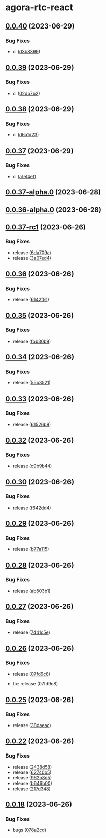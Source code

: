 # agora-rtc-react

## [0.0.40](https://github.com/guoxianzhe/pub-test-kaku/compare/v0.0.39...v0.0.40) (2023-06-29)

### Bug Fixes

- ci ([d3b8399](https://github.com/guoxianzhe/pub-test-kaku/commit/d3b83999c0cf5d293f41aa6d391478e478011a22))

## [0.0.39](https://github.com/guoxianzhe/pub-test-kaku/compare/v0.0.38...v0.0.39) (2023-06-29)

### Bug Fixes

- ci ([02db7b2](https://github.com/guoxianzhe/pub-test-kaku/commit/02db7b2b893aaa63adf812526208c47b54257e0e))

## [0.0.38](https://github.com/guoxianzhe/pub-test-kaku/compare/v0.0.37...v0.0.38) (2023-06-29)

### Bug Fixes

- ci ([d6a1d23](https://github.com/guoxianzhe/pub-test-kaku/commit/d6a1d230cb5f7b1583e16c2719364cbd8f36997d))

## [0.0.37](https://github.com/guoxianzhe/pub-test-kaku/compare/v0.0.37-alpha.0...v0.0.37) (2023-06-29)

### Bug Fixes

- ci ([a1ef4ef](https://github.com/guoxianzhe/pub-test-kaku/commit/a1ef4ef1a14e8ca0398cb3a6b56f430016dd6bd0))

## [0.0.37-alpha.0](https://github.com/guoxianzhe/pub-test-kaku/compare/v0.0.36-alpha.0...v0.0.37-alpha.0) (2023-06-28)

## [0.0.36-alpha.0](https://github.com/guoxianzhe/pub-test-kaku/compare/v0.0.37-rc1...v0.0.36-alpha.0) (2023-06-28)

## [0.0.37-rc1](https://github.com/guoxianzhe/pub-test-kaku/compare/v0.0.36...v0.0.37-rc1) (2023-06-26)

### Bug Fixes

- release ([6da709a](https://github.com/guoxianzhe/pub-test-kaku/commit/6da709a820beb7eab6408b652bd0be23d45d983c))
- release ([3a07ed4](https://github.com/guoxianzhe/pub-test-kaku/commit/3a07ed49e2fbe87e69b0335a978e6e7f0c19b9c2))

## [0.0.36](https://github.com/guoxianzhe/pub-test-kaku/compare/v0.0.35...v0.0.36) (2023-06-26)

### Bug Fixes

- release ([6142f91](https://github.com/guoxianzhe/pub-test-kaku/commit/6142f910da4e38209ef1baa63aa2608bf04988ea))

## [0.0.35](https://github.com/guoxianzhe/pub-test-kaku/compare/v0.0.34...v0.0.35) (2023-06-26)

### Bug Fixes

- release ([fbb30b9](https://github.com/guoxianzhe/pub-test-kaku/commit/fbb30b9c8d4c7c37598918deb3b921173fbf7a9a))

## [0.0.34](https://github.com/guoxianzhe/pub-test-kaku/compare/v0.0.33...v0.0.34) (2023-06-26)

### Bug Fixes

- release ([55b3521](https://github.com/guoxianzhe/pub-test-kaku/commit/55b3521fb080a0c53080c6eff6f0cde950393e3f))

## [0.0.33](https://github.com/guoxianzhe/pub-test-kaku/compare/v0.0.32...v0.0.33) (2023-06-26)

### Bug Fixes

- release ([61526b9](https://github.com/guoxianzhe/pub-test-kaku/commit/61526b93b1fe034bfa61dfc42299006b77f48297))

## [0.0.32](https://github.com/guoxianzhe/pub-test-kaku/compare/v0.0.31...v0.0.32) (2023-06-26)

### Bug Fixes

- release ([c9b9b44](https://github.com/guoxianzhe/pub-test-kaku/commit/c9b9b44baa85deb8ac26fa4d0c6c7393eed698cc))

## [0.0.30](https://github.com/guoxianzhe/pub-test-kaku/compare/v0.0.29...v0.0.30) (2023-06-26)

### Bug Fixes

- release ([f642dd4](https://github.com/guoxianzhe/pub-test-kaku/commit/f642dd4e40b73dd57a43f7c5a7675fff0c6a079c))

## [0.0.29](https://github.com/guoxianzhe/pub-test-kaku/compare/v0.0.28...v0.0.29) (2023-06-26)

### Bug Fixes

- release ([b77a115](https://github.com/guoxianzhe/pub-test-kaku/commit/b77a1152d48117bd5dcad3a452cffa025f21dd3c))

## [0.0.28](https://github.com/guoxianzhe/pub-test-kaku/compare/v0.0.27...v0.0.28) (2023-06-26)

### Bug Fixes

- release ([ab503b1](https://github.com/guoxianzhe/pub-test-kaku/commit/ab503b11207ecdff85ff15d73ef1c76b9491ee06))

## [0.0.27](https://github.com/guoxianzhe/pub-test-kaku/compare/v0.0.26...v0.0.27) (2023-06-26)

### Bug Fixes

- release ([7441c5e](https://github.com/guoxianzhe/pub-test-kaku/commit/7441c5ec6bc0459e469ec03ee2da03587b150df4))

## [0.0.26](https://github.com/guoxianzhe/pub-test-kaku/compare/v0.0.25...v0.0.26) (2023-06-26)

### Bug Fixes

- release ([07fd9c8](https://github.com/guoxianzhe/pub-test-kaku/commit/07fd9c88e362457dcfae623dbc2c3dfa3c4b53ee))

* fix: release (07fd9c8)

## [0.0.25](https://github.com/guoxianzhe/pub-test-kaku/compare/v0.0.24...v0.0.25) (2023-06-26)

### Bug Fixes

- release ([38daeac](https://github.com/guoxianzhe/pub-test-kaku/commit/38daeac1306c085665f9a915af73f4b8576e3da7))

## [0.0.22](https://github.com/guoxianzhe/pub-test-kaku/compare/v0.0.21...v0.0.22) (2023-06-26)

### Bug Fixes

- release ([2438d58](https://github.com/guoxianzhe/pub-test-kaku/commit/2438d5895f41778429086248f5bb2b66a6c22113))
- release ([62740b5](https://github.com/guoxianzhe/pub-test-kaku/commit/62740b549cc634dcfce6273e8cc0dddaf30df6a4))
- release ([962b8d5](https://github.com/guoxianzhe/pub-test-kaku/commit/962b8d55fb5e1220c71cba42534648958e13e24c))
- release ([b646b00](https://github.com/guoxianzhe/pub-test-kaku/commit/b646b00fb5de1e0576c119c1c0211aeddba85790))
- release ([217d348](https://github.com/guoxianzhe/pub-test-kaku/commit/217d348ea6dadeab10b42b43a3b6b0d61f1e6212))

## [0.0.18](https://github.com/guoxianzhe/pub-test-kaku/compare/v0.0.17...v0.0.18) (2023-06-26)

### Bug Fixes

- bugs ([078a2cd](https://github.com/guoxianzhe/pub-test-kaku/commit/078a2cda58444ccbf58eae3f1289b70129e9d728))
